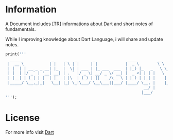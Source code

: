# Information

A Document includes [TR] informations about Dart and short notes of fundamentals.

While I improving knowledge about Dart Language, i will share and update notes.



```dart
print('''
  _____             _     _   _       _              ____         __     __             _                 _ 
 |  __ \           | |   | \ | |     | |            |  _ \        \ \   / /            (_)               (_)
 | |  | | __ _ _ __| |_  |  \| | ___ | |_ ___  ___  | |_) |_   _   \ \_/ /_ _ _ __ ___  _ ___  __ _  __ _ _ 
 | |  | |/ _` | '__| __| | . ` |/ _ \| __/ _ \/ __| |  _ <| | | |   \   / _` | '_ ` _ \| / __|/ _` |/ _` | |
 | |__| | (_| | |  | |_  | |\  | (_) | ||  __/\__ \ | |_) | |_| |    | | (_| | | | | | | \__ \ (_| | (_| | |
 |_____/ \__,_|_|   \__| |_| \_|\___/ \__\___||___/ |____/ \__, |    |_|\__,_|_| |_| |_|_|___/\__,_|\__, |_|
                                                            __/ |                                    __/ |  
                                                           |___/                                    |___/   
''');
```

# License

For more info visit 
[Dart](https://dart.dev/guides) 

